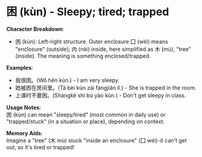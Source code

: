 # **困 (kùn) - Sleepy; tired; trapped**

**Character Breakdown**:  
- 困 (kùn): Left-right structure. Outer enclosure 囗 (wéi) means "enclosure" (outside); 内 (nèi) inside, here simplified as 木 (mù), "tree" (inside). The meaning is something enclosed/trapped.

**Examples**:  
- 我很困。(Wǒ hěn kùn.) - I am very sleepy.  
- 她被困在房间里。(Tā bèi kùn zài fángjiān lǐ.) - She is trapped in the room.  
- 上课时不要困。(Shàngkè shí bú yào kùn.) - Don't get sleepy in class.

**Usage Notes**:  
困 (kùn) can mean "sleepy/tired" (most common in daily use) or "trapped/stuck" (in a situation or place), depending on context.

**Memory Aids**:  
Imagine a "tree" (木 mù) stuck "inside an enclosure" (囗 wéi)-it can't get out, so it's tired or trapped!